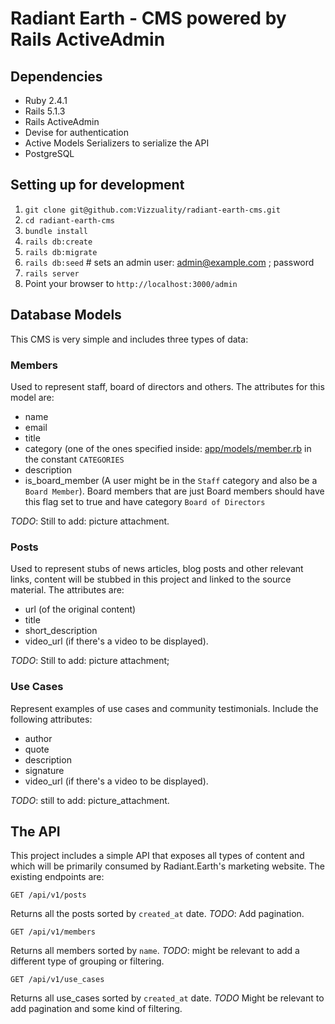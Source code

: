 # Radiant Earth - CMS powered by Rails ActiveAdmin

## Dependencies

* Ruby 2.4.1
* Rails 5.1.3
* Rails ActiveAdmin
* Devise for authentication
* Active Models Serializers to serialize the API
* PostgreSQL


## Setting up for development

1. `git clone git@github.com:Vizzuality/radiant-earth-cms.git`
2. `cd radiant-earth-cms`
3. `bundle install`
4. `rails db:create`
5. `rails db:migrate`
6. `rails db:seed` # sets an admin user: admin@example.com ; password
7. `rails server`
8. Point your browser to `http://localhost:3000/admin`


## Database Models

This CMS is very simple and includes three types of data:

### Members

Used to represent staff, board of directors and others. The attributes for this
model are:

* name
* email
* title
* category (one of the ones specified inside: [app/models/member.rb](app/models/member.rb) in the constant `CATEGORIES`
* description
* is_board_member (A user might be in the `Staff` category and also be a `Board Member`). Board members that are just Board members should have this flag set to true and have category `Board of Directors`

*TODO*: Still to add: picture attachment.

### Posts

Used to represent stubs of news articles, blog posts and other relevant links,
content will be stubbed in this project and linked to the source material.
The attributes are:

* url (of the original content)
* title
* short_description
* video_url (if there's a video to be displayed).


*TODO*: Still to add: picture attachment;


### Use Cases

Represent examples of use cases and community testimonials. Include the following
attributes:

* author
* quote
* description
* signature
* video_url (if there's a video to be displayed).

*TODO*: still to add: picture_attachment.


## The API

This project includes a simple API that exposes all types of content and which
will be primarily consumed by Radiant.Earth's marketing website. The existing
endpoints are:


`GET /api/v1/posts`

Returns all the posts sorted by `created_at` date. *TODO*: Add pagination.


`GET /api/v1/members`

Returns all members sorted by `name`. *TODO*: might be relevant to add a different
type of grouping or filtering.


`GET /api/v1/use_cases`

Returns all use_cases sorted by `created_at` date. *TODO* Might be relevant to
add pagination and some kind of filtering.
